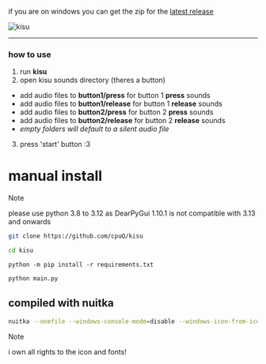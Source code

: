 if you are on windows you can get the zip for the [latest release](https://github.com/cpuQ/kisu/releases/latest)

![kisu](https://github.com/user-attachments/assets/590d87f5-0d61-4021-8ee0-9a0cbc78f9b3)

---
### how to use
1. run **kisu**
2. open kisu sounds directory (theres a button)
- add audio files to **button1/press** for button 1 **press** sounds
- add audio files to **button1/release** for button 1 **release** sounds
- add audio files to **button2/press** for button 2 **press** sounds
- add audio files to **button2/release** for button 2 **release** sounds
- _empty folders will default to a silent audio file_
3. press 'start' button :3

# manual install
> [!note]
> please use python 3.8 to 3.12 as DearPyGui 1.10.1 is not compatible with 3.13 and onwards
```bash
git clone https://github.com/cpuQ/kisu
```
```bash
cd kisu
```
```Pip Requirements
python -m pip install -r requirements.txt
```
```bash
python main.py
```

## compiled with nuitka
```bash
nuitka --onefile --windows-console-mode=disable --windows-icon-from-ico=res/kisu_large.ico main.py
```

> [!note]
> i own all rights to the icon and fonts!
